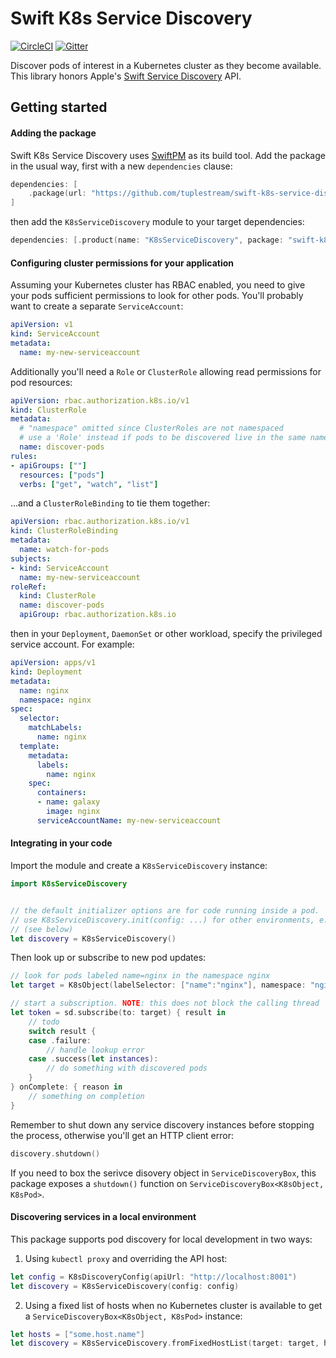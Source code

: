# Swift K8s Service Discovery

[![CircleCI](https://img.shields.io/circleci/build/github/tuplestream/swift-k8s-service-discovery)](https://app.circleci.com/pipelines/github/tuplestream/swift-k8s-service-discovery)
[![Gitter](https://badges.gitter.im/tuplestream/oss.svg)](https://gitter.im/tuplestream/oss?utm_source=badge&utm_medium=badge&utm_campaign=pr-badge)

Discover pods of interest in a Kubernetes cluster as they become available. This library honors Apple's [Swift Service Discovery](https://github.com/apple/swift-service-discovery) API.

## Getting started

#### Adding the package

Swift K8s Service Discovery uses [SwiftPM](https://swift.org/package-manager/) as its build tool. Add the package in the usual way, first with a new `dependencies` clause:

```swift
dependencies: [
    .package(url: "https://github.com/tuplestream/swift-k8s-service-discovery.git", from: "0.10.0")
]
```
then add the `K8sServiceDiscovery` module to your target dependencies:

```swift
dependencies: [.product(name: "K8sServiceDiscovery", package: "swift-k8s-service-discovery")]
```

#### Configuring cluster permissions for your application

Assuming your Kubernetes cluster has RBAC enabled, you need to give your pods sufficient permissions to look for other pods. You'll probably want to create a separate `ServiceAccount`:

```yaml
apiVersion: v1
kind: ServiceAccount
metadata:
  name: my-new-serviceaccount
```

Additionally you'll need a `Role` or  `ClusterRole` allowing read permissions for pod resources:

```yaml
apiVersion: rbac.authorization.k8s.io/v1
kind: ClusterRole
metadata:
  # "namespace" omitted since ClusterRoles are not namespaced
  # use a 'Role' instead if pods to be discovered live in the same namespace
  name: discover-pods
rules:
- apiGroups: [""]
  resources: ["pods"]
  verbs: ["get", "watch", "list"]
```

...and a `ClusterRoleBinding` to tie them together:

```yaml
apiVersion: rbac.authorization.k8s.io/v1
kind: ClusterRoleBinding
metadata:
  name: watch-for-pods
subjects:
- kind: ServiceAccount
  name: my-new-serviceaccount
roleRef:
  kind: ClusterRole
  name: discover-pods
  apiGroup: rbac.authorization.k8s.io
```

then in your `Deployment`, `DaemonSet` or other workload, specify the privileged service account. For example:

```yaml
apiVersion: apps/v1
kind: Deployment
metadata:
  name: nginx
  namespace: nginx
spec:
  selector:
    matchLabels:
      name: nginx
  template:
    metadata:
      labels:
        name: nginx
    spec:
      containers:
      - name: galaxy
        image: nginx
      serviceAccountName: my-new-serviceaccount
```

#### Integrating in your code

Import the module and create a `K8sServiceDiscovery` instance:

```swift
import K8sServiceDiscovery


// the default initializer options are for code running inside a pod.
// use K8sServiceDiscovery.init(config: ...) for other environments, e.g. local dev
// (see below)
let discovery = K8sServiceDiscovery()
```

Then look up or subscribe to new pod updates:

```swift
// look for pods labeled name=nginx in the namespace nginx
let target = K8sObject(labelSelector: ["name":"nginx"], namespace: "nginx")

// start a subscription. NOTE: this does not block the calling thread
let token = sd.subscribe(to: target) { result in
    // todo
    switch result {
    case .failure:
        // handle lookup error
    case .success(let instances):
        // do something with discovered pods
    }
} onComplete: { reason in
    // something on completion
}
```

Remember to shut down any service discovery instances before stopping the process, otherwise you'll get an HTTP client error:

```swift
discovery.shutdown()
```

If you need to box the serivce disovery object in `ServiceDiscoveryBox`, this package exposes a `shutdown()` function on `ServiceDiscoveryBox<K8sObject, K8sPod>`.

#### Discovering services in a local environment

This package supports pod discovery for local development in two ways:

1) Using `kubectl proxy` and overriding the API host:

```swift
let config = K8sDiscoveryConfig(apiUrl: "http://localhost:8001")
let discovery = K8sServiceDiscovery(config: config)
```

2) Using a fixed list of hosts when no Kubernetes cluster is available to get a `ServiceDiscoveryBox<K8sObject, K8sPod>` instance:

```swift
let hosts = ["some.host.name"]
let discovery = K8sServiceDiscovery.fromFixedHostList(target: target, hosts: hosts)
```
